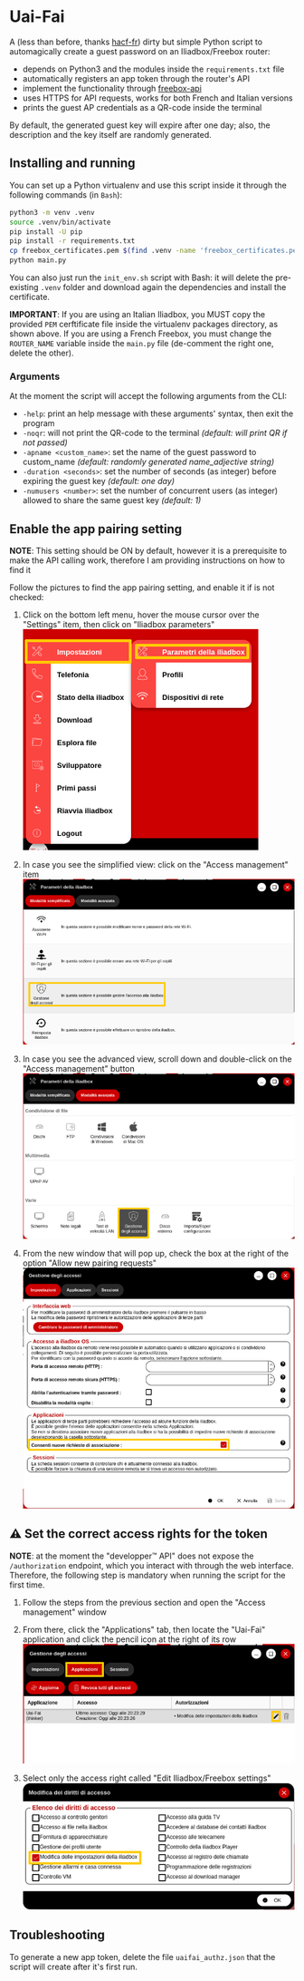 # Uai-Fai

A (less than before, thanks [hacf-fr](https://github.com/hacf-fr)) dirty but simple Python script to automagically create a guest password on an Iliadbox/Freebox router:

- depends on Python3 and the modules inside the `requirements.txt` file
- automatically registers an app token through the router's API
- implement the functionality through [freebox-api](https://github.com/hacf-fr/freebox-api)
- uses HTTPS for API requests, works for both French and Italian versions
- prints the guest AP credentials as a QR-code inside the terminal

By default, the generated guest key will expire after one day; also, the description and the key itself are randomly generated.

## Installing and running

You can set up a Python virtualenv and use this script inside it through the following commands (in `Bash`):

```bash
python3 -m venv .venv
source .venv/bin/activate
pip install -U pip
pip install -r requirements.txt
cp freebox_certificates.pem $(find .venv -name 'freebox_certificates.pem')
python main.py
```

You can also just run the `init_env.sh` script with Bash: it will delete the pre-existing `.venv` folder and download again the dependencies and install the certificate.

**IMPORTANT**: If you are using an Italian Iliadbox, you MUST copy the provided `PEM` cerftificate file inside the virtualenv packages directory, as shown above. If you are using a French Freebox, you must change the `ROUTER_NAME` variable inside the `main.py` file (de-comment the right one, delete the other).


### Arguments

At the moment the script will accept the following arguments from the CLI:

- `-help`: print an help message with these arguments' syntax, then exit the program
- `-noqr`: will not print the QR-code to the terminal *(default: will print QR if not passed)*
- `-apname <custom_name>`: set the name of the guest password to custom\_name *(default: randomly generated name_adjective string)*
- `-duration <seconds>`: set the number of seconds (as integer) before expiring the guest key *(default: one day)*
- `-numusers <number>`: set the number of concurrent users (as integer) allowed to share the same guest key *(default: 1)*

## Enable the app pairing setting

**NOTE**: This setting should be ON by default, however it is a prerequisite to make the API calling work, therefore I am providing instructions on how to find it

Follow the pictures to find the app pairing setting, and enable it if is not checked:

1. Click on the bottom left menu, hover the mouse cursor over the "Settings" item, then click on "Iliadbox parameters"
![Corner menu](./img/iliadbox_it_pairing01.png)

2. In case you see the simplified view: click on the "Access management" item
![Corner menu](./img/iliadbox_it_pairing02.png)

3. In case you see the advanced view, scroll down and double-click on the "Access management" button
![Corner menu](./img/iliadbox_it_pairing02b.png)

4. From the new window that will pop up, check the box at the right of the option "Allow new pairing requests"
![Corner menu](./img/iliadbox_it_pairing03.png)

## ⚠ Set the correct access rights for the token

**NOTE**: at the moment the "developper™ API" does not expose the `/authorization` endpoint, which you interact with through the web interface. Therefore, the following step is mandatory when running the script for the first time.

1. Follow the steps from the previous section and open the "Access management" window

2. From there, click the "Applications" tab, then locate the "Uai-Fai" application and click the pencil icon at the right of its row
![Corner menu](./img/iliadbox_it_token_settings01.png)

3. Select only the access right called "Edit Iliadbox/Freebox settings"
![Corner menu](./img/iliadbox_it_token_settings02.png)

## Troubleshooting

To generate a new app token, delete the file `uaifai_authz.json` that the script will create after it's first run.

